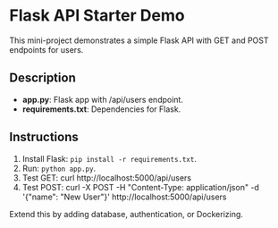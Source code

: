 # Flask API Starter Demo

This mini-project demonstrates a simple Flask API with GET and POST endpoints for users.

## Description
- **app.py**: Flask app with /api/users endpoint.
- **requirements.txt**: Dependencies for Flask.

## Instructions
1. Install Flask: `pip install -r requirements.txt`.
2. Run: `python app.py`.
3. Test GET: curl http://localhost:5000/api/users
4. Test POST: curl -X POST -H "Content-Type: application/json" -d '{"name": "New User"}' http://localhost:5000/api/users

Extend this by adding database, authentication, or Dockerizing.